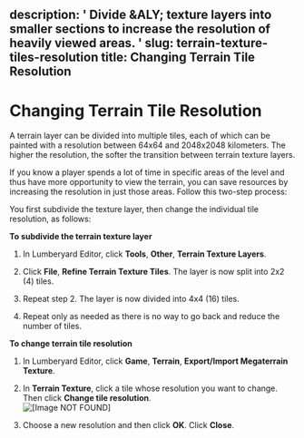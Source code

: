 description: ' Divide &ALY; texture layers into smaller sections to increase the resolution
  of heavily viewed areas. '
slug: terrain-texture-tiles-resolution
title: Changing Terrain Tile Resolution
---
# Changing Terrain Tile Resolution<a name="terrain-texture-tiles-resolution"></a>

A terrain layer can be divided into multiple tiles, each of which can be painted with a resolution between 64x64 and 2048x2048 kilometers\. The higher the resolution, the softer the transition between terrain texture layers\.

If you know a player spends a lot of time in specific areas of the level and thus have more opportunity to view the terrain, you can save resources by increasing the resolution in just those areas\. Follow this two\-step process:

You first subdivide the texture layer, then change the individual tile resolution, as follows:

**To subdivide the terrain texture layer**

1. In Lumberyard Editor, click **Tools**, **Other**, **Terrain Texture Layers**\.

1. Click **File**, **Refine Terrain Texture Tiles**\. The layer is now split into 2x2 \(4\) tiles\.

1. Repeat step 2\. The layer is now divided into 4x4 \(16\) tiles\.

1. Repeat only as needed as there is no way to go back and reduce the number of tiles\.

**To change terrain tile resolution**

1. In Lumberyard Editor, click **Game**, **Terrain**, **Export/Import Megaterrain Texture**\.

1. In **Terrain Texture**, click a tile whose resolution you want to change\. Then click **Change tile resolution**\.  
![\[Image NOT FOUND\]](/images/terrain/terrain-texture-tiles-resolution.png)

1. Choose a new resolution and then click **OK**\. Click **Close**\.